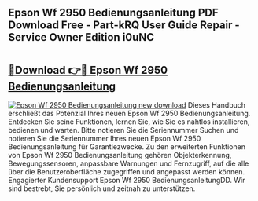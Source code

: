 ## Epson Wf 2950 Bedienungsanleitung PDF Download Free - Part-kRQ User Guide Repair - Service Owner Edition i0uNC

# <h2><a href="http://df1jxmm.blite.top/?on=Epson+Wf+2950+Bedienungsanleitung">🔗Download 👉🔴 Epson Wf 2950 Bedienungsanleitung</a></h2>

[![Epson Wf 2950 Bedienungsanleitung new download](https://i.imgur.com/lujVjoI.png)](http://df1jxmm.blite.top/?on=Epson+Wf+2950+Bedienungsanleitung)
Dieses Handbuch erschließt das Potenzial Ihres neuen Epson Wf 2950 Bedienungsanleitung. Entdecken Sie seine Funktionen, lernen Sie, wie Sie es nahtlos installieren, bedienen und warten. Bitte notieren Sie die Seriennummer Suchen und notieren Sie die Seriennummer Ihres neuen Epson Wf 2950 Bedienungsanleitung für Garantiezwecke. Zu den erweiterten Funktionen von Epson Wf 2950 Bedienungsanleitung gehören Objekterkennung, Bewegungssensoren, anpassbare Warnungen und Fernzugriff, auf die alle über die Benutzeroberfläche zugegriffen und angepasst werden können. Engagierter Kundensupport Epson Wf 2950 BedienungsanleitungDD. Wir sind bestrebt, Sie persönlich und zeitnah zu unterstützen.
